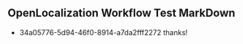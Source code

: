 ## OpenLocalization Workflow Test MarkDown
* 34a05776-5d94-46f0-8914-a7da2fff2272 
thanks!<!--HONumber=Mar16_HO4-->

